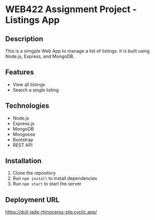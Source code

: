 # WEB422 Assignment Project - Listings App

## Description

This is a simgple Web App to manage a list of listings. It is built using Node.js, Express, and MongoDB.


## Features

- View all listings
- Search a single listing


## Technologies

- Node.js
- Express.js
- MongoDB
- Mongoose
- Bootstrap
- REST API


## Installation

1. Clone the repository
2. Run `npm install` to install dependencies
3. Run `npm start` to start the server


## Deployment URL

https://dull-jade-rhinoceros-slip.cyclic.app/

